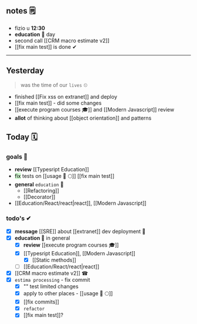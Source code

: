 ## notes 🗒
- fizio u **12:30**
- **education** 🎒 day
- second call [[CRM macro estimate v2]]
- [[fix main test]] is done ✔

---
## Yesterday
> was the time of our `lives` ⏲

- finished [[Fix xss on extranet]] and deploy
- [[fix main test]] - did some changes
- [[execute program courses 🎓]] and [[Modern Javascript]]
		review
- **allot** of thinking about [[object orientation]] and patterns

## Today 🗓

### goals 🏴
- **review** [[Typesript Education]]
- <mark style="background: #BBFABBA6;">fix</mark>  tests on [[usage 🍏 🌕]] [[fix main test]]
- **general** `education` 🎒
	- [[Refactoring]]
	- [[Decorator]]
- [[Education/React/react|react]], [[Modern Javascript]]

### todo's ✔
- [x] **message** [[SRE]] about [[extranet]] dev deployment 🚀
- [x] **education 🎒** in general
	- [x] **review** [[execute program courses 🎓]]
	- [x] [[Typesript Education]], [[Modern Javascript]]
		- [x] [[Static methods]]
	- [ ] [[Education/React/react|react]]
- [x] [[CRM macro estimate v2]] ☎
- [x] `estima processing` - fix commit
	- [x] "" test limited changes
	- [x] apply to other places - [[usage 🍏 🌕]]
	- [x] [[fix commits]]
	- [x] `refactor`
	- [x] [[fix main test]]?
